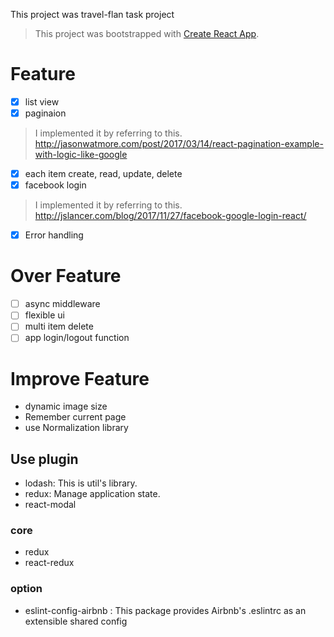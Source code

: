 
This project was travel-flan task project
>This project was bootstrapped with [Create React App](https://github.com/facebookincubator/create-react-app).

# Feature

- [x] list view
- [x] paginaion
>I implemented it by referring to this. http://jasonwatmore.com/post/2017/03/14/react-pagination-example-with-logic-like-google
- [x] each item create, read, update, delete
- [x] facebook login
>I implemented it by referring to this. http://jslancer.com/blog/2017/11/27/facebook-google-login-react/
- [x] Error handling

# Over Feature
- [ ] async middleware
- [ ] flexible ui
- [ ] multi item delete
- [ ] app login/logout function

# Improve Feature
- dynamic image size
- Remember current page
- use Normalization library

## Use plugin
- lodash: This is util's library.
- redux: Manage application state.
- react-modal

### core
- redux
- react-redux

### option
- eslint-config-airbnb : This package provides Airbnb's .eslintrc as an extensible shared config